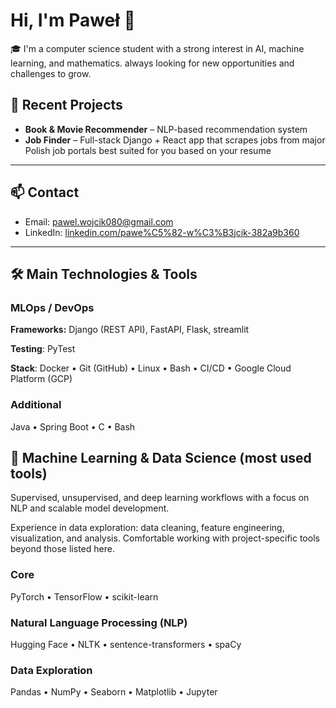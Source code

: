 # Hi, I'm Paweł 👋

🎓 I'm a computer science student with a strong interest in AI, machine learning, and mathematics. always looking for new opportunities and challenges to grow.

## 🔧 Recent Projects
- **Book & Movie Recommender** – NLP-based recommendation system
- **Job Finder** – Full-stack Django + React app that scrapes jobs from major Polish job portals best suited for you based on your resume

---

## 📫 Contact
- Email: pawel.wojcik080@gmail.com
- LinkedIn: [linkedin.com/pawe%C5%82-w%C3%B3jcik-382a9b360](https://www.linkedin.com/in/pawe%C5%82-w%C3%B3jcik-382a9b360/)

---

## 🛠️ Main Technologies & Tools

### MLOps / DevOps

**Frameworks:** Django (REST API), FastAPI, Flask, streamlit

**Testing**: PyTest

**Stack**: Docker • Git (GitHub) • Linux • Bash • CI/CD • Google Cloud Platform (GCP)

### Additional 
Java • Spring Boot • C • Bash

## 👾 Machine Learning & Data Science (most used tools)
Supervised, unsupervised, and deep learning workflows with a focus on NLP and scalable model development.

Experience in data exploration: data cleaning, feature engineering, visualization, and analysis.
Comfortable working with project-specific tools beyond those listed here.

### Core
PyTorch • TensorFlow • scikit-learn

### Natural Language Processing (NLP)
Hugging Face • NLTK • sentence-transformers • spaCy

### Data Exploration
Pandas • NumPy • Seaborn • Matplotlib • Jupyter 
